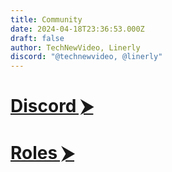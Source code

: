 ```yaml
---
title: Community
date: 2024-04-18T23:36:53.000Z
draft: false
author: TechNewVideo, Linerly
discord: "@technewvideo, @linerly"
---
```


# [Discord ⮞](/discord)
# [Roles ⮞](/roles)
